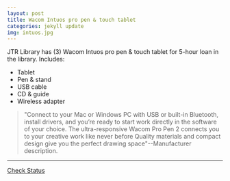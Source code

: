 ```yaml
---
layout: post
title: Wacom Intuos pro pen & touch tablet 
categories: jekyll update
img: intuos.jpg
---
```


JTR Library has (3) Wacom Intuos pro pen & touch tablet for 5-hour loan in the library.
Includes:

* Tablet
* Pen & stand
* USB cable
* CD & guide
* Wireless adapter

> "Connect to your Mac or Windows PC with USB or built-in Bluetooth, install drivers, and you’re ready to start work directly in the software of your choice. The ultra-responsive Wacom Pro Pen 2 connects you to your creative work like never before Quality materials and compact design give you the perfect drawing space"--Manufacturer description. 
___
<a href="https://vufind.carli.illinois.edu/vf-dpu/Record/dpu_1255140" target="_blank" class="btn btn-primary btn-lg">Check Status</a>
